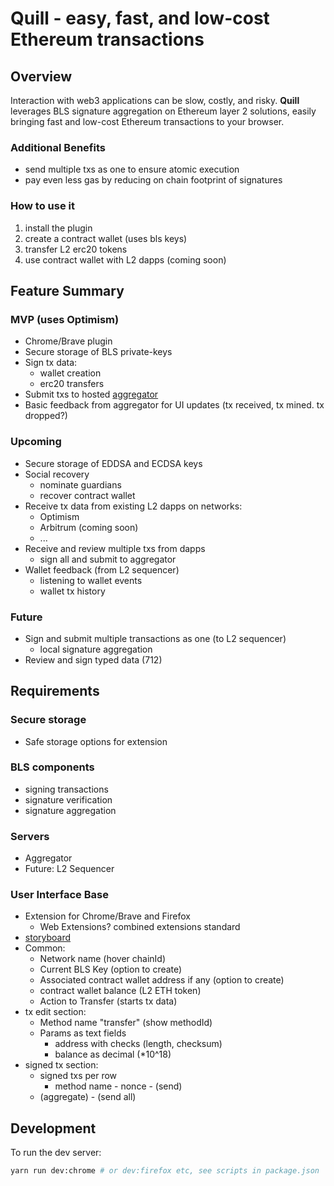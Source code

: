 # Quill - easy, fast, and low-cost Ethereum transactions

## Overview

Interaction with web3 applications can be slow, costly, and risky.
**Quill** leverages BLS signature aggregation on Ethereum layer 2 solutions, easily bringing fast and low-cost Ethereum transactions to your browser.

### Additional Benefits

- send multiple txs as one to ensure atomic execution
- pay even less gas by reducing on chain footprint of signatures

### How to use it

1. install the plugin
2. create a contract wallet (uses bls keys)
3. transfer L2 erc20 tokens
4. use contract wallet with L2 dapps (coming soon)

## Feature Summary

### MVP (uses Optimism)

- Chrome/Brave plugin
- Secure storage of BLS private-keys
- Sign tx data:
  - wallet creation
  - erc20 transfers
- Submit txs to hosted [aggregator](https://github.com/jzaki/bls-wallet-aggregator)
- Basic feedback from aggregator for UI updates (tx received, tx mined. tx dropped?)

### Upcoming

- Secure storage of EDDSA and ECDSA keys
- Social recovery
  - nominate guardians
  - recover contract wallet
- Receive tx data from existing L2 dapps on networks:
  - Optimism
  - Arbitrum (coming soon)
  - ...
- Receive and review multiple txs from dapps
  - sign all and submit to aggregator
- Wallet feedback (from L2 sequencer)
  - listening to wallet events
  - wallet tx history

### Future

- Sign and submit multiple transactions as one (to L2 sequencer)
  - local signature aggregation
- Review and sign typed data (712)

## Requirements

### Secure storage

- Safe storage options for extension

### BLS components

- signing transactions
- signature verification
- signature aggregation

### Servers

- Aggregator
- Future: L2 Sequencer

### User Interface Base

- Extension for Chrome/Brave and Firefox
  - Web Extensions? combined extensions standard
- [storyboard](https://drive.protonmail.com/urls/J7EECNCGS0#2xqYOqlIzeaB)
- Common:
  - Network name (hover chainId)
  - Current BLS Key (option to create)
  - Associated contract wallet address if any (option to create)
  - contract wallet balance (L2 ETH token)
  - Action to Transfer (starts tx data)
- tx edit section:
  - Method name "transfer" (show methodId)
  - Params as text fields
    - address with checks (length, checksum)
    - balance as decimal (\*10^18)
- signed tx section:
  - signed txs per row
    - method name - nonce - (send)
  - (aggregate) - (send all)

## Development

To run the dev server:

```sh
yarn run dev:chrome # or dev:firefox etc, see scripts in package.json
```
